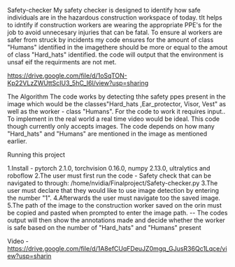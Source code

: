 Safety-checker
My safety checker is designed to identify how safe individuals are in the hazardous construction workspace of today. tIt helps to idntify if construction workers are wearing the appropriate PPE's for the job to avoid unnecesary injuries that can be fatal. To ensure al workers are safer from struck by incidents my code ensures for the amount of class "Humans" identified in the imagethere should be more or equal to the amout of class "Hard_hats" identified. the code will output that the environment is unsaf eif the requirments are not met.

https://drive.google.com/file/d/1oSqTON-Kp22VLzZWUttScIU3_5hC_I6l/view?usp=sharing

The Algorithm
The code works by detecting thhe safety ppes present in the image which would be the classes"Hard_hats ,Ear_protector, Visor, Vest" as well as the worker - class "Humans". For the code to work it requires input.. To implement in the real world a real time video would be ideal. This code though currently only accepts images.
The code depends on how many  "Hard_hats" and "Humans" are mentioned in the image as mentioned earlier.

Running this project

1.Install - pytorch 2.1.0, torchvision 0.16.0, numpy 2.13.0, ultralytics and roboflow
2.The user must first run the code - Safety check that can be navigated to through:
  /home/nvidia/Finalproject/Safety-checker.py
3.The user must declare that they would like to use image detection by entering the number "1".
4.Afterwards the  user must navigate too the saved image.
5.The path of the image to the construction worker saved on the orin must be copied and pasted when prompted to enter the image path.
-- The codes output will then show the annotations made and decide whether the worker is safe based on the number of "Hard_hats" and "Humans" present

Video  - https://drive.google.com/file/d/1A8efCUqFDeuJZ0mgq_GJusR36Qc1Lqce/view?usp=sharin
